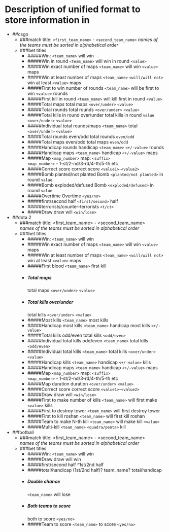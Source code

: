 # Description of unified format to store information in

* ##csgo
    * ###match title:
        `<first_team_name>` - `<second_team_name>`
        *names of the teams must be sorted in alphabetical order*
    * ###bet titles
        - #####Win:
            `<team_name>` will win
        - #####Win in round
            `<team_name>` will win in round `<value>`
        - #####Win exact number of maps
            `<team_name>` will win `<value>` maps
        - #####Win at least number of maps
            `<team_name>` `<will/will not>` win at least `<value>` maps
        - #####First to win number of rounds
            `<team_name>` will be first to win `<value>` rounds
        - #####First kill in round
            `<team_name>` will kill first in round `<value>`
        - #####Total maps
            total maps `<over/under>` `<value>`
        - #####Total rounds
            total rounds `<over/under>` `<value>`
        - #####Total kills in round over/under
            total kills in round `value` `<over/under>` `<value>`
        - #####Individual total rounds/maps
            `<team_name>` total `<over/under>` `<value>`
        - #####Total rounds even/odd
            total rounds `even/odd`
        - #####Total maps even/odd
            total maps `even/odd`
        - #####Handicap rounds
            handicap `<team_name>` `<+/-value>` rounds
        - #####Handicap maps
            `<team_name>` handicap `<+/-value>` maps
        - #####Map
            `<map_number>` map: `<suffix>`  
            `<map_number>` - 1-st/2-nd/3-rd/4-th/5-th etc
        - #####Correct score
            correct score `<value1>`-`<value2>`
        - #####Bomb planted/not planted
            Bomb `<planted/not planted>` in round `value`
        - #####Bomb exploded/defused
            Bomb `<exploded/defused>` in round `value`
        - #####Overtime
            Overtime `<yes/no>`
        - #####first/second half
            `<first/second>` half 
        - #####terrorists/counter-terrorists 
            `<t/ct>` 
        - #####Draw
            draw will `<win/lose>`
* ##dota 2
    * ###match title:
        <first_team_name> - <second_team_name>  
        *names of the teams must be sorted in alphabetical order*
    * ###bet titles
        - #####Win:
            `<team_name>` will win
        - #####Win exact number of maps
            `<team_name>` will win `<value>` maps
        - #####Win at least number of maps
            `<team_name>` `<will/will not>` win at least `<value>` maps
        - #####First blood
            `<team_name>` first kill
        - ##### Total maps
            total maps `<over/under>` `<value>`
        - ##### Total kills over/under
            total kills `<over/under>` `<value>`
        - #####Most kills 
            `<team_name>` most kills
        - #####Handicap most kills 
            `<team_name>` handicap most kills `<+/-value>`
        - #####Total kills odd/even
            total kills `<odd/even>`
        - #####Individual total kills odd/even
          `<team_name>`  total kills `<odd/even>`
        - #####Individual total kills
            `<team_name>` total kills `<over/under>` `<value>`
        - #####Handicap kills
            `<team_name>` handicap `<+/-value>` kills
        - #####Handicap maps
            `<team_name>` handicap `<+/-value>` maps
        - #####Map
            `<map_number>` map: `<suffix>`  
            `<map_number>` - 1-st/2-nd/3-rd/4-th/5-th etc
        - #####Map duration
            duration `<over/under>` `<value>`
        - #####Correct score
            correct score `<value1>`-`<value2>`
        - #####Draw
            draw will `<win/lose>`
        - #####First to make number of kills
            `<team_name>` will first make `<value>` kills
        - #####First to destroy tower
            `<team_name>` will first destroy tower
        - #####First to kill roshan
            `<team_name>` will first kill roshan
        - #####Team to make N-th kill
            `<team_name>` will make kill `<value>`
        - #####Multi-kill
            `<team_name>` `<quadra/penta>` kill
* ##football
    * ###match title:
        <first_team_name> - <second_team_name>  
        *names of the teams must be sorted in alphabetical order*
    * ###bet titles
        - #####Win:
            `<team_name>` will win
        - #####Draw
            draw will win
        - #####first/second half
            ^1st/2nd half
        - #####total/handicap
            (1st/2nd half)? team_name? total/handicap 
        - ##### Double chance
            `<team_name>` will lose 
        - ##### Both teams to score
            both to score `<yes/no>`
        - #####Team to score
            `<team_name>` to score `<yes/no>`
        